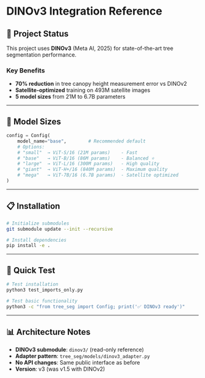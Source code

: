 # DINOv3 Integration Reference

## 🚀 Project Status

This project uses **DINOv3** (Meta AI, 2025) for state-of-the-art tree segmentation performance.

### Key Benefits
- **70% reduction** in tree canopy height measurement error vs DINOv2
- **Satellite-optimized** training on 493M satellite images
- **5 model sizes** from 21M to 6.7B parameters

---

## 🔧 Model Sizes

```python
config = Config(
    model_name="base",        # Recommended default
    # Options:
    # "small"  → ViT-S/16 (21M params)    - Fast
    # "base"   → ViT-B/16 (86M params)    - Balanced ⭐
    # "large"  → ViT-L/16 (300M params)   - High quality
    # "giant"  → ViT-H+/16 (840M params)  - Maximum quality
    # "mega"   → ViT-7B/16 (6.7B params)  - Satellite optimized
)
```

---

## 📋 Installation

```bash
# Initialize submodules
git submodule update --init --recursive

# Install dependencies
pip install -e .
```

---

## 🧪 Quick Test

```bash
# Test installation
python3 test_imports_only.py

# Test basic functionality
python3 -c "from tree_seg import Config; print('✅ DINOv3 ready')"
```

---

## 📊 Architecture Notes

- **DINOv3 submodule**: `dinov3/` (read-only reference)
- **Adapter pattern**: `tree_seg/models/dinov3_adapter.py`
- **No API changes**: Same public interface as before
- **Version**: v3 (was v1.5 with DINOv2)
